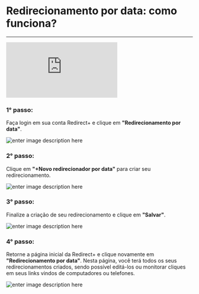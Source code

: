 ﻿# Redirecionamento por data: como funciona?

<hr>

<div class="embed-responsive embed-responsive-16by9 col-12 col-md-8">
  <iframe class="embed-responsive-item" src="https://www.youtube.com/embed/lfeke0JFMTw" title="YouTube video player" frameborder="0" allow="accelerometer; autoplay; clipboard-write; encrypted-media; gyroscope; picture-in-picture" allowfullscreen></iframe>
</div>

### 1° passo:

Faça login em sua conta Redirect+ e clique em **"Redirecionamento por data"**.

![enter image description here](https://i.imgur.com/LwamqFW.png)

### 2° passo:

Clique em **"+Novo redirecionador por data"** para criar seu redirecionamento.

![enter image description here](https://i.imgur.com/pEzMtpZ.png)

### 3° passo:

Finalize a criação de seu redirecionamento e clique em **"Salvar"**.

![enter image description here](https://i.imgur.com/VoAeiOc.png)

### 4° passo:

Retorne a página inicial da Redirect+ e clique novamente em **"Redirecionamento por data"**. Nesta página, você terá todos os seus redirecionamentos criados, sendo possível editá-los ou monitorar cliques em seus links vindos de computadores ou telefones.

![enter image description here](https://i.imgur.com/2b0bUkr.png)
